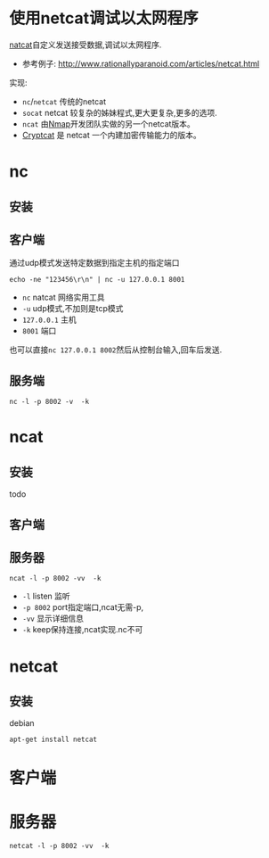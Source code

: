 # 使用netcat调试以太网程序

[natcat](http://zh.wikipedia.org/wiki/Netcat)自定义发送接受数据,调试以太网程序.

* 参考例子: http://www.rationallyparanoid.com/articles/netcat.html

实现:
* `nc`/`netcat` 传统的netcat
* `socat` netcat 较复杂的姊妹程式,更大更复杂,更多的选项.
* `ncat` 由[Nmap](http://zh.wikipedia.org/wiki/Nmap)开发团队实做的另一个netcat版本。
* [Cryptcat](http://sourceforge.net/projects/cryptcat/) 是 netcat 一个内建加密传输能力的版本。

# nc

## 安装

## 客户端

通过udp模式发送特定数据到指定主机的指定端口

```
echo -ne "123456\r\n" | nc -u 127.0.0.1 8001
```
* `nc` natcat 网络实用工具
 * `-u` udp模式,不加则是tcp模式
 * `127.0.0.1` 主机
 * `8001` 端口

也可以直接`nc 127.0.0.1 8002`然后从控制台输入,回车后发送.

## 服务端

```
nc -l -p 8002 -v  -k
```


# ncat

## 安装

todo

## 客户端

## 服务器


```
ncat -l -p 8002 -vv  -k
```
* `-l` listen 监听
* `-p 8002` port指定端口,ncat无需-p,
* `-vv` 显示详细信息
* `-k` keep保持连接,ncat实现.nc不可


# netcat

## 安装

debian
```
apt-get install netcat
```
# 客户端



# 服务器

```
netcat -l -p 8002 -vv  -k
```
